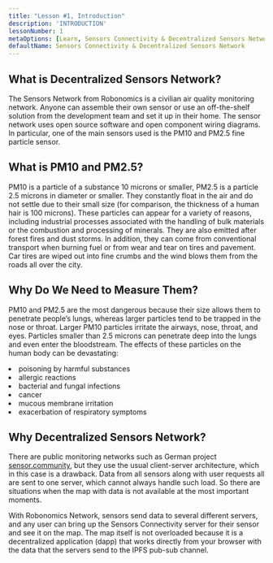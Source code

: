 ```yaml
---
title: "Lesson #1, Introduction"
description: 'INTRODUCTION'
lessonNumber: 1
metaOptions: [Learn, Sensors Connectivity & Decentralized Sensors Network]
defaultName: Sensors Connectivity & Decentralized Sensors Network
---
```


## What is Decentralized Sensors Network?

The Sensors Network from Robonomics is a civilian air quality monitoring network. Anyone can assemble their own sensor or use an off-the-shelf solution from the development team and set it up in their home. The sensor network uses open source software and open component wiring diagrams. In particular, one of the main sensors used is the PM10 and PM2.5 fine particle sensor.


## What is PM10 and PM2.5?

PM10 is a particle of a substance 10 microns or smaller, PM2.5 is a particle 2.5 microns in diameter or smaller. They constantly float in the air and do not settle due to their small size (for comparison, the thickness of a human hair is 100 microns). These particles can appear for a variety of reasons, including industrial processes associated with the handling of bulk materials or the combustion and processing of minerals. They are also emitted after forest fires and dust storms. In addition, they can come from conventional transport when burning fuel or from wear and tear on tires and pavement. Car tires are wiped out into fine crumbs and the wind blows them from the roads all over the city.

## Why Do We Need to Measure Them?

PM10 and PM2.5 are the most dangerous because their size allows them to penetrate people’s lungs, whereas larger particles tend to be trapped in the nose or throat. Larger PM10 particles irritate the airways, nose, throat, and eyes. Particles smaller than 2.5 microns can penetrate deep into the lungs and even enter the bloodstream. The effects of these particles on the human body can be devastating:

<List>

<li>poisoning by harmful substances</li>
<li>allergic reactions</li>
<li>bacterial and fungal infections</li>
<li>cancer</li>
<li>mucous membrane irritation</li>
<li>exacerbation of respiratory symptoms</li>

</List>

## Why Decentralized Sensors Network?

There are public monitoring networks such as German project [sensor.community](https://sensor.community), but they use the usual client-server architecture, which in this case is a drawback. Data from all sensors along with user requests all are sent to one server, which cannot always handle such load. So there are situations when the map with data is not available at the most important moments.

With Robonomics Network, sensors send data to several different servers, and any user can bring up the Sensors Connectivity server for their sensor and see it on the map. The map itself is not overloaded because it is a decentralized application (dapp) that works directly from your browser with the data that the servers send to the IPFS pub-sub channel.